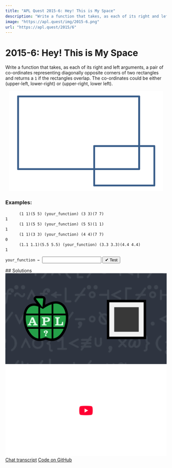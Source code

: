 ```yaml
---
title: "APL Quest 2015-6: Hey! This is My Space"
description: "Write a function that takes, as each of its right and left arguments, a pair of co-ordinates representing diagonally opposite corners of two rectangles and returns a `1` if the rectangles overlap."
image: "https://apl.quest/img/2015-6.png"
url: "https://apl.quest/2015/6"
---
```


# <span class=s>2015-</span>6: Hey! This is My Space
Write a function that takes, as each of its right and left arguments, a pair of co-ordinates representing diagonally opposite corners of two rectangles and returns a `1` if the rectangles overlap. The co-ordinates could be either (upper-left, lower-right) or (upper-right, lower left).

<div align="center">
<img src="../../img/overlaprect.png" style="width: 50vw" class="fi">
</div>

### Examples:

```APL
      (1 1)(5 5) (your_function) (3 3)(7 7)
1
      (1 1)(5 5) (your_function) (5 5)(1 1)
1
      (1 1)(3 3) (your_function) (4 4)(7 7)
0
      (1.1 1.1)(5.5 5.5) (your_function) (3.3 3.3)(4.4 4.4)
1 
```


                    
<div class="pdiv">
  <code onclick="p_Input.focus()">your_function ← </code><input id="p_Input" autocomplete="off" spellcheck="false" oninput="this.parentElement.querySelector`button`.disabled=false;localStorage.setItem(window.location.pathname,this.value)" onkeypress="subm(event)">
  <button onclick="alert$.next`Testing…`;submitSolution`p`" class="md-button md-button--primary">&#x2714; Test</button>
</div>
<blockquote id="p_Output"></blockquote>
## Solutions
<div onclick="play(this)" title="Video on YouTube" class="yt">
<img alt="Video Thumbnail" src="../../img/2015-6.png">
<img alt="YouTube" src="../../img/yt-big.png">
</div>
<a href="https://chat.stackexchange.com/transcript/message/61688071#61688071" target="_blank" class="md-button md-button--primary">Chat transcript</a>
<a href="https://github.com/dyalog/apl.quest/blob/main/2015/6.apl" target="_blank" class="md-button md-button--primary right">Code on GitHub</a>

<script>
    testCases={"a":[["(1 1)(5 5)","(3 3)(7 7)"],["(1 1)(5 5)","(3 3)(7 7)"],["(1 1)(5 5)","(5 5)(1 1)"],["(1 1)(3 3)","(4 4)(7 7)"],["(0 0)(1 5)","(¯1 2)(2 3)"],["(1.1 1.1)(5.5 5.5)","(3.3 3.3)(4.4 4.4)"]],"b":[["(?10 10)(?10 10)","(?10 10)(?10 10)"],["(-?10 10)(-?10 10)","(-?10 10)(-?10 10)"],["((-10)+?20 20)((-10)+?20 20)","((-10)+?20 20)((-10)+?20 20)"]],"f":"{∧/∨⌿↑≠/⍪∘⍉⍨⍺∘.<⍵}"}
    p_Input.value=localStorage.getItem(window.location.pathname)
    play=e=>e.outerHTML=`<iframe src="https://www.youtube.com/embed/Ya832W9iBC4?list=PLYKQVqyrAEj9wDIUyLDGtDAFTKY38BUMN&autoplay=1" title="<span class=s>2015-</span>6: Hey! This is My Space (APL Quest 2015-6)" frameborder="0" allow="accelerometer; autoplay; clipboard-write; encrypted-media; gyroscope; picture-in-picture; web-share" referrerpolicy="strict-origin-when-cross-origin" allowfullscreen></iframe>`
</script>
